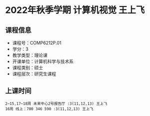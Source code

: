 # 2022年秋季学期 计算机视觉 王上飞






## 课程信息

- 课程号：COMP6212P.01
- 学分：3
- 教学类型：理论课
- 开课单位：计算机科学与技术系
- 课程类别：硕士
- 课程层次：研究生课程

## 上课时间

```
2~15,17~18周 未来中心2号报告厅 :3(11,12,13) 王上飞
16周 线上：700 346 590 :3(11,12,13) 王上飞
```

